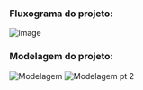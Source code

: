 ### Fluxograma do projeto:
![image](https://github.com/user-attachments/assets/e4971a34-8be6-4bef-89df-c2783b865780)


### Modelagem do projeto:

![Modelagem](https://github.com/user-attachments/assets/2cf50170-c32e-4410-a1e6-1f164011ec04)
![Modelagem pt 2](https://github.com/user-attachments/assets/3616a5b5-7fd0-466f-9ccc-dabf80fb15be)
